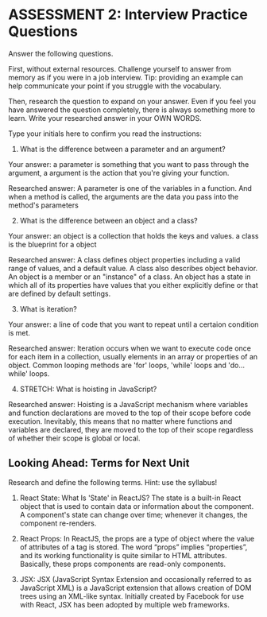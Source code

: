 # ASSESSMENT 2: Interview Practice Questions

Answer the following questions.

First, without external resources. Challenge yourself to answer from memory as if you were in a job interview. Tip: providing an example can help communicate your point if you struggle with the vocabulary.

Then, research the question to expand on your answer. Even if you feel you have answered the question completely, there is always something more to learn. Write your researched answer in your OWN WORDS.

Type your initials here to confirm you read the instructions:

1. What is the difference between a parameter and an argument?

Your answer: a parameter is something that you want to pass through the argument, a argument is the action that you're giving your function.

Researched answer: A parameter is one of the variables in a function. And when a method is called, the arguments are the data you pass into the method's parameters

2. What is the difference between an object and a class?

Your answer: an object is a collection that holds the keys and values. a class is the blueprint for a object

Researched answer: A class defines object properties including a valid range of values, and a default value. A class also describes object behavior. An object is a member or an "instance" of a class. An object has a state in which all of its properties have values that you either explicitly define or that are defined by default settings.

3. What is iteration?

Your answer: a line of code that you want to repeat until a certaion condition is met.

Researched answer: Iteration occurs when we want to execute code once for each item in a collection, usually elements in an array or properties of an object. Common looping methods are 'for' loops, 'while' loops and 'do… while' loops.

4. STRETCH: What is hoisting in JavaScript?

Researched answer: Hoisting is a JavaScript mechanism where variables and function declarations are moved to the top of their scope before code execution. Inevitably, this means that no matter where functions and variables are declared, they are moved to the top of their scope regardless of whether their scope is global or local.

## Looking Ahead: Terms for Next Unit

Research and define the following terms. Hint: use the syllabus!

1. React State: What Is 'State' in ReactJS? The state is a built-in React object that is used to contain data or information about the component. A component's state can change over time; whenever it changes, the component re-renders.

2. React Props: In ReactJS, the props are a type of object where the value of attributes of a tag is stored. The word “props” implies “properties”, and its working functionality is quite similar to HTML attributes. Basically, these props components are read-only components.

3. JSX: JSX (JavaScript Syntax Extension and occasionally referred to as JavaScript XML) is a JavaScript extension that allows creation of DOM trees using an XML-like syntax. Initially created by Facebook for use with React, JSX has been adopted by multiple web frameworks.
